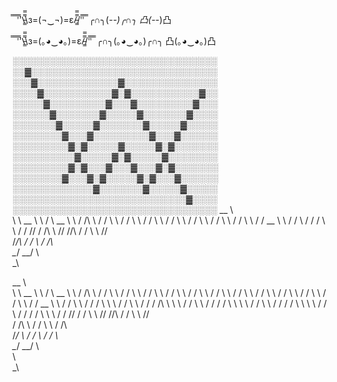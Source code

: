  ̿ ̿ ̿'̿'\̵͇̿̿\з=(¬‿¬)=ε/̵͇̿̿/'̿'̿ ̿
 ╭∩╮(-_-)╭∩╮
 凸(-_-)凸

 ̿ ̿ ̿'̿'\̵͇̿̿\з=(｡◕‿◕｡)=ε/̵͇̿̿/'̿'̿ ̿
 ╭∩╮(｡◕‿◕｡)╭∩╮
 凸(｡◕‿◕｡)凸

░░░░░░░░░░░░░░░░░░░░░░░░░░░░░░░░░
░░▓░░░░░░░░░░░░░░░░░░░░░░░░░░░░░░
░░░▓░░░░░░░░░░░░░▓░░░░░░░░░░░░░░░
░░░░▓░░░░░░░░░░░▓░▓░░░░░░░░░░░▓░░
░░░░░▓░░░░░░░░░▓░░░▓░░░░░░░░░▓░░░
░░░░░░▓░░░░░░░▓░░░░░▓░░░░░░░▓░░░░
░░░░░░░▓░░░░░▓░░░░░░░▓░░░░░▓░░░░░
░░░░░░░░▓░░░▓░░░░░░░░░▓░░░▓░░░░░░
░░░░░░░░░▓░▓░░░░░▓░░░░░▓░▓░░░░░░░
░░░░░░░░░░▓░░░░░▓░▓░░░░░▓░░░░░░░░
░░░░░░░░░▓░▓░░░▓░░░▓░░░▓░▓░░░░░░░
░░░░░░░░▓░░░▓░▓░░░░░▓░▓░░░▓░░░░░░
░░░░░░░░░░░░░▓░░░░░░░▓░░░░░▓░░░░░
░░░░░░░░░░░░░░░░░░░░░░░░░░░░▓░░░░
░░░░░░░░░░░░░░░░░░░░░░░░░░░░░░░░░
__
\ \
 \ \              __
  \ \            /  \            __
   \ \          / /\ \          / /
    \ \        / /  \ \        / /
     \ \      / /    \ \      / /
      \ \    / /      \ \    / /
       \ \  / /   __   \ \  / /
        \ \/ /   /  \   \ \/ /
         \/\/   / /\ \   \/\/
         /\/\  / /  \ \  /\/\
        /_/\ \/ /    \ \/ /\ \
            \__/      \__/  \ \
                             \_\

__
\ \
 \ \                          __
  \ \                        /  \                        __
   \ \                      / /\ \                      / /
    \ \                    / /  \ \                    / /
     \ \                  / /    \ \                  / /
      \ \                / /      \ \                / /
       \ \              / /        \ \              / /
        \ \            / /          \ \            / /
         \ \          / /     __     \ \          / /
          \ \        / /     /  \     \ \        / /
           \ \      / /     / /\ \     \ \      / /
            \ \    / /     / /  \ \     \ \    / /
             \ \  / /     / /    \ \     \ \  / /
              \ \/ /     / /      \ \     \ \/ /
               \/\/     / /        \ \     \/\/
               /\/\    / /          \ \    /\/\
              / /\ \  / /            \ \  / /\ \
             /_/  \ \/ /              \ \/ /  \ \
                   \__/                \__/    \ \
                                                \ \
                                                 \_\


